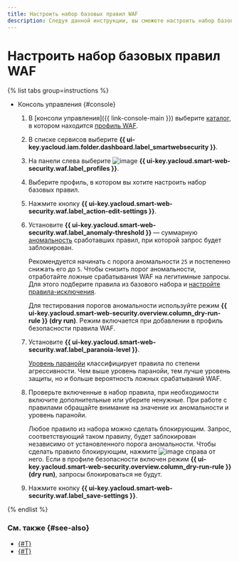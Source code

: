 ```yaml
---
title: Настроить набор базовых правил WAF
description: Следуя данной инструкции, вы сможете настроить набор базовых правил для профиля WAF.
---
```


# Настроить набор базовых правил WAF

{% list tabs group=instructions %}

- Консоль управления {#console}

  1. В [консоли управления]({{ link-console-main }}) выберите [каталог](../../resource-manager/concepts/resources-hierarchy.md#folder), в котором находится [профиль WAF](../concepts/waf.md).
  1. В списке сервисов выберите **{{ ui-key.yacloud.iam.folder.dashboard.label_smartwebsecurity }}**.
  1. На панели слева выберите ![image](../../_assets/smartwebsecurity/waf.svg) **{{ ui-key.yacloud.smart-web-security.waf.label_profiles }}**.
  1. Выберите профиль, в котором вы хотите настроить набор базовых правил.
  1. Нажмите кнопку **{{ ui-key.yacloud.smart-web-security.waf.label_action-edit-settings }}**.
  1. Установите **{{ ui-key.yacloud.smart-web-security.waf.label_anomaly-threshold }}** — суммарную [аномальность](../concepts/waf.md#anomaly) сработавших правил, при которой запрос будет заблокирован.

      Рекомендуется начинать с порога аномальности `25` и постепенно снижать его до `5`. Чтобы снизить порог аномальности, отработайте ложные срабатывания WAF на легитимные запросы. Для этого подберите правила из базового набора и [настройте правила-исключения](exclusion-rule-add.md). 
      
      Для тестирования порогов аномальности используйте режим **{{ ui-key.yacloud.smart-web-security.overview.column_dry-run-rule }} (dry run)**. Режим включается при добавлении в профиль безопасности правила WAF.

  1. Установите **{{ ui-key.yacloud.smart-web-security.waf.label_paranoia-level }}**.

      [Уровень паранойи](../concepts/waf.md#paranoia) классифицирует правила по степени агрессивности. Чем выше уровень паранойи, тем лучше уровень защиты, но и больше вероятность ложных срабатываний WAF. 
  1. Проверьте включенные в набор правила, при необходимости включите дополнительные или уберите ненужные. При работе с правилами обращайте внимание на значение их аномальности и уровень паранойи. 

      Любое правило из набора можно сделать блокирующим. Запрос, соответствующий таком правилу, будет заблокирован независимо от установленного порога аномальности. Чтобы сделать правило блокирующим, нажмите ![image](../../_assets/console-icons/ban.svg) справа от него. Если в профиле безопасности включен режим **{{ ui-key.yacloud.smart-web-security.overview.column_dry-run-rule }} (dry run)**, запросы блокироваться не будут.
  1. Нажмите кнопку **{{ ui-key.yacloud.smart-web-security.waf.label_save-settings }}**.

{% endlist %}


### См. также {#see-also}

* [{#T}](exclusion-rule-add.md)
* [{#T}](rule-add.md)
